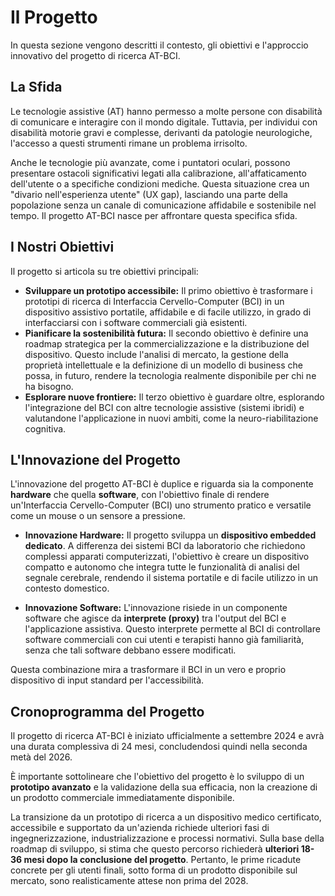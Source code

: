 
# Il Progetto

In questa sezione vengono descritti il contesto, gli obiettivi e l'approccio innovativo del progetto di ricerca AT-BCI.

## La Sfida

Le tecnologie assistive (AT) hanno permesso a molte persone con disabilità di comunicare e interagire con il mondo digitale. Tuttavia, per individui con disabilità motorie gravi e complesse, derivanti da patologie neurologiche, l'accesso a questi strumenti rimane un problema irrisolto.

Anche le tecnologie più avanzate, come i puntatori oculari, possono presentare ostacoli significativi legati alla calibrazione, all'affaticamento dell'utente o a specifiche condizioni mediche. Questa situazione crea un "divario nell'esperienza utente" (UX gap), lasciando una parte della popolazione senza un canale di comunicazione affidabile e sostenibile nel tempo. Il progetto AT-BCI nasce per affrontare questa specifica sfida.

## I Nostri Obiettivi

Il progetto si articola su tre obiettivi principali:

* **Sviluppare un prototipo accessibile:** Il primo obiettivo è trasformare i prototipi di ricerca di Interfaccia Cervello-Computer (BCI) in un dispositivo assistivo portatile, affidabile e di facile utilizzo, in grado di interfacciarsi con i software commerciali già esistenti.
* **Pianificare la sostenibilità futura:** Il secondo obiettivo è definire una roadmap strategica per la commercializzazione e la distribuzione del dispositivo. Questo include l'analisi di mercato, la gestione della proprietà intellettuale e la definizione di un modello di business che possa, in futuro, rendere la tecnologia realmente disponibile per chi ne ha bisogno.
* **Esplorare nuove frontiere:** Il terzo obiettivo è guardare oltre, esplorando l'integrazione del BCI con altre tecnologie assistive (sistemi ibridi) e valutandone l'applicazione in nuovi ambiti, come la neuro-riabilitazione cognitiva.

## L'Innovazione del Progetto

L'innovazione del progetto AT-BCI è duplice e riguarda sia la componente **hardware** che quella **software**, con l'obiettivo finale di rendere un'Interfaccia Cervello-Computer (BCI) uno strumento pratico e versatile come un mouse o un sensore a pressione.

* **Innovazione Hardware:** Il progetto sviluppa un **dispositivo embedded dedicato**. A differenza dei sistemi BCI da laboratorio che richiedono complessi apparati computerizzati, l'obiettivo è creare un dispositivo compatto e autonomo che integra tutte le funzionalità di analisi del segnale cerebrale, rendendo il sistema portatile e di facile utilizzo in un contesto domestico.

* **Innovazione Software:** L'innovazione risiede in un componente software che agisce da **interprete (proxy)** tra l'output del BCI e l'applicazione assistiva. Questo interprete permette al BCI di controllare software commerciali con cui utenti e terapisti hanno già familiarità, senza che tali software debbano essere modificati.

Questa combinazione mira a trasformare il BCI in un vero e proprio dispositivo di input standard per l'accessibilità.

## Cronoprogramma del Progetto

Il progetto di ricerca AT-BCI è iniziato ufficialmente a settembre 2024 e avrà una durata complessiva di 24 mesi, concludendosi quindi nella seconda metà del 2026.

È importante sottolineare che l'obiettivo del progetto è lo sviluppo di un **prototipo avanzato** e la validazione della sua efficacia, non la creazione di un prodotto commerciale immediatamente disponibile.

La transizione da un prototipo di ricerca a un dispositivo medico certificato, accessibile e supportato da un'azienda richiede ulteriori fasi di ingegnerizzazione, industrializzazione e processi normativi. Sulla base della roadmap di sviluppo, si stima che questo percorso richiederà **ulteriori 18-36 mesi dopo la conclusione del progetto**. Pertanto, le prime ricadute concrete per gli utenti finali, sotto forma di un prodotto disponibile sul mercato, sono realisticamente attese non prima del 2028.
